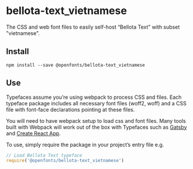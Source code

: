 
# bellota-text_vietnamese

The CSS and web font files to easily self-host “Bellota Text” with subset "vietnamese".

## Install

`npm install --save @openfonts/bellota-text_vietnamese`

## Use

Typefaces assume you’re using webpack to process CSS and files. Each typeface
package includes all necessary font files (woff2, woff) and a CSS file with
font-face declarations pointing at these files.

You will need to have webpack setup to load css and font files. Many tools built
with Webpack will work out of the box with Typefaces such as [Gatsby](https://github.com/gatsbyjs/gatsby)
and [Create React App](https://github.com/facebookincubator/create-react-app).

To use, simply require the package in your project’s entry file e.g.

```javascript
// Load Bellota Text typeface
require('@openfonts/bellota-text_vietnamese')
```
